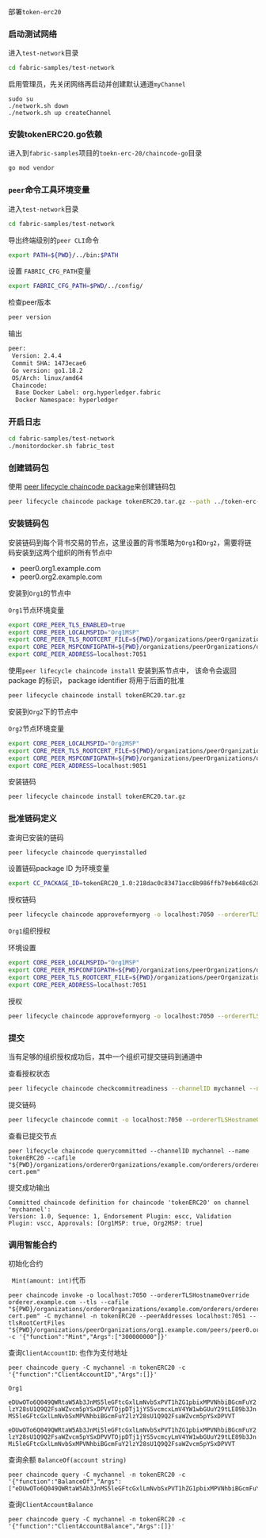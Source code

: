 部署`token-erc20`

### 启动测试网络

进入`test-network`目录

```bash
cd fabric-samples/test-network
```

启用管理员，先关闭网络再启动并创建默认通道`myChannel`

```
sudo su
./network.sh down
./network.sh up createChannel
```

### 安装tokenERC20.go依赖

进入到`fabric-samples`项目的`toekn-erc-20/chaincode-go`目录

```bash
go mod vendor
```

### `peer`命令工具环境变量

进入`test-network`目录

```bash
cd fabric-samples/test-network
```

导出终端级别的`peer CLI`命令 

```bash
export PATH=${PWD}/../bin:$PATH
```

设置 `FABRIC_CFG_PATH`变量

```bash
export FABRIC_CFG_PATH=$PWD/../config/
```

检查peer版本

```bash
peer version
```

输出

```bash
peer:
 Version: 2.4.4
 Commit SHA: 1473ecae6
 Go version: go1.18.2
 OS/Arch: linux/amd64
 Chaincode:
  Base Docker Label: org.hyperledger.fabric
  Docker Namespace: hyperledger 
```

### 开启日志

```bash
cd fabric-samples/test-network
./monitordocker.sh fabric_test
```

### 创建链码包

使用 [peer lifecycle chaincode package](https://hyperledger-fabric.readthedocs.io/en/latest/commands/peerlifecycle.html#peer-lifecycle-chaincode-package)来创建链码包

```bash
peer lifecycle chaincode package tokenERC20.tar.gz --path ../token-erc-20/chaincode-go/ --lang golang --label tokenERC20_1.0
```



### 安装链码包

安装链码到每个背书交易的节点，这里设置的背书策略为`Org1`和`Org2`，需要将链码安装到这两个组织的所有节点中

- peer0.org1.example.com
- peer0.org2.example.com

安装到`Org1`的节点中

`Org1`节点环境变量

```bash
export CORE_PEER_TLS_ENABLED=true
export CORE_PEER_LOCALMSPID="Org1MSP"
export CORE_PEER_TLS_ROOTCERT_FILE=${PWD}/organizations/peerOrganizations/org1.example.com/peers/peer0.org1.example.com/tls/ca.crt
export CORE_PEER_MSPCONFIGPATH=${PWD}/organizations/peerOrganizations/org1.example.com/users/Admin@org1.example.com/msp
export CORE_PEER_ADDRESS=localhost:7051
```

使用`peer lifecycle chaincode install` 安装到系节点中， 该命令会返回package 的标识， package identifier 将用于后面的批准

```bash
peer lifecycle chaincode install tokenERC20.tar.gz
```

安装到`Org2`下的节点中

`Org2`节点环境变量

```bash
export CORE_PEER_LOCALMSPID="Org2MSP"
export CORE_PEER_TLS_ROOTCERT_FILE=${PWD}/organizations/peerOrganizations/org2.example.com/peers/peer0.org2.example.com/tls/ca.crt
export CORE_PEER_MSPCONFIGPATH=${PWD}/organizations/peerOrganizations/org2.example.com/users/Admin@org2.example.com/msp
export CORE_PEER_ADDRESS=localhost:9051
```

安装链码

```bash
peer lifecycle chaincode install tokenERC20.tar.gz
```

### 批准链码定义

查询已安装的链码

```bash
peer lifecycle chaincode queryinstalled
```

设置链码package ID 为环境变量

```bash
export CC_PACKAGE_ID=tokenERC20_1.0:218dac0c83471acc8b986ffb79eb648c628801716825fe4db258eadaef0fb502
```

授权链码

```bash
peer lifecycle chaincode approveformyorg -o localhost:7050 --ordererTLSHostnameOverride orderer.example.com --channelID mychannel --name tokenERC20 --version 1.0 --package-id $CC_PACKAGE_ID --sequence 1 --tls --cafile "${PWD}/organizations/ordererOrganizations/example.com/orderers/orderer.example.com/msp/tlscacerts/tlsca.example.com-cert.pem"
```

`Org1`组织授权

环境设置

```bash
export CORE_PEER_LOCALMSPID="Org1MSP"
export CORE_PEER_MSPCONFIGPATH=${PWD}/organizations/peerOrganizations/org1.example.com/users/Admin@org1.example.com/msp
export CORE_PEER_TLS_ROOTCERT_FILE=${PWD}/organizations/peerOrganizations/org1.example.com/peers/peer0.org1.example.com/tls/ca.crt
export CORE_PEER_ADDRESS=localhost:7051
```

授权

```bash
peer lifecycle chaincode approveformyorg -o localhost:7050 --ordererTLSHostnameOverride orderer.example.com --channelID mychannel --name tokenERC20 --version 1.0 --package-id $CC_PACKAGE_ID --sequence 1 --tls --cafile "${PWD}/organizations/ordererOrganizations/example.com/orderers/orderer.example.com/msp/tlscacerts/tlsca.example.com-cert.pem"
```

### 提交

当有足够的组织授权成功后，其中一个组织可提交链码到通道中

查看授权状态

```bash
peer lifecycle chaincode checkcommitreadiness --channelID mychannel --name tokenERC20 --version 1.0 --sequence 1 --tls --cafile "${PWD}/organizations/ordererOrganizations/example.com/orderers/orderer.example.com/msp/tlscacerts/tlsca.example.com-cert.pem" --output json
```

提交链码

```bash
peer lifecycle chaincode commit -o localhost:7050 --ordererTLSHostnameOverride orderer.example.com --channelID mychannel --name tokenERC20 --version 1.0 --sequence 1 --tls --cafile "${PWD}/organizations/ordererOrganizations/example.com/orderers/orderer.example.com/msp/tlscacerts/tlsca.example.com-cert.pem" --peerAddresses localhost:7051 --tlsRootCertFiles "${PWD}/organizations/peerOrganizations/org1.example.com/peers/peer0.org1.example.com/tls/ca.crt" --peerAddresses localhost:9051 --tlsRootCertFiles "${PWD}/organizations/peerOrganizations/org2.example.com/peers/peer0.org2.example.com/tls/ca.crt"
```

查看已提交节点

```
peer lifecycle chaincode querycommitted --channelID mychannel --name tokenERC20 --cafile "${PWD}/organizations/ordererOrganizations/example.com/orderers/orderer.example.com/msp/tlscacerts/tlsca.example.com-cert.pem"
```

提交成功输出

```
Committed chaincode definition for chaincode 'tokenERC20' on channel 'mychannel':
Version: 1.0, Sequence: 1, Endorsement Plugin: escc, Validation Plugin: vscc, Approvals: [Org1MSP: true, Org2MSP: true]
```



### 调用智能合约

初始化合约



` Mint(amount: int)`代币

```
peer chaincode invoke -o localhost:7050 --ordererTLSHostnameOverride orderer.example.com --tls --cafile "${PWD}/organizations/ordererOrganizations/example.com/orderers/orderer.example.com/msp/tlscacerts/tlsca.example.com-cert.pem" -C mychannel -n tokenERC20 --peerAddresses localhost:7051 --tlsRootCertFiles "${PWD}/organizations/peerOrganizations/org1.example.com/peers/peer0.org1.example.com/tls/ca.crt" -c '{"function":"Mint","Args":["300000000"]}'
```

查询`ClientAccountID`: 也作为支付地址

```
peer chaincode query -C mychannel -n tokenERC20 -c '{"function":"ClientAccountID","Args":[]}'
```

`Org1`

`eDUwOTo6Q049QWRtaW5Ab3JnMS5leGFtcGxlLmNvbSxPVT1hZG1pbixMPVNhbiBGcmFuY2lzY28sU1Q9Q2FsaWZvcm5pYSxDPVVTOjpDTj1jYS5vcmcxLmV4YW1wbGUuY29tLE89b3JnMS5leGFtcGxlLmNvbSxMPVNhbiBGcmFuY2lzY28sU1Q9Q2FsaWZvcm5pYSxDPVVT`

`eDUwOTo6Q049QWRtaW5Ab3JnMi5leGFtcGxlLmNvbSxPVT1hZG1pbixMPVNhbiBGcmFuY2lzY28sU1Q9Q2FsaWZvcm5pYSxDPVVTOjpDTj1jYS5vcmcyLmV4YW1wbGUuY29tLE89b3JnMi5leGFtcGxlLmNvbSxMPVNhbiBGcmFuY2lzY28sU1Q9Q2FsaWZvcm5pYSxDPVVT`

查询余额 `BalanceOf(account string)`

```
peer chaincode query -C mychannel -n tokenERC20 -c '{"function":"BalanceOf","Args":["eDUwOTo6Q049QWRtaW5Ab3JnMS5leGFtcGxlLmNvbSxPVT1hZG1pbixMPVNhbiBGcmFuY2lzY28sU1Q9Q2FsaWZvcm5pYSxDPVVTOjpDTj1jYS5vcmcxLmV4YW1wbGUuY29tLE89b3JnMS5leGFtcGxlLmNvbSxMPVNhbiBGcmFuY2lzY28sU1Q9Q2FsaWZvcm5pYSxDPVVT"]}'
```

查询`ClientAccountBalance`

```
peer chaincode query -C mychannel -n tokenERC20 -c '{"function":"ClientAccountBalance","Args":[]}'
```

